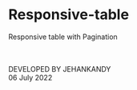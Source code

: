 # Responsive-table
Responsive table with Pagination





<br><br>
DEVELOPED BY JEHANKANDY <br>
06 July 2022
